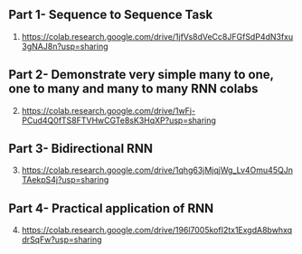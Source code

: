 
## Part 1- Sequence to Sequence Task
1. https://colab.research.google.com/drive/1jfVs8dVeCc8JFGfSdP4dN3fxu3gNAJ8n?usp=sharing

## Part 2- Demonstrate very simple many to one, one to many and many to many RNN colabs
2. https://colab.research.google.com/drive/1wFj-PCud4Q0fTS8FTVHwCGTe8sK3HqXP?usp=sharing

## Part 3- Bidirectional RNN
3. https://colab.research.google.com/drive/1qhg63jMjqjWg_Lv4Omu45QJnTAekpS4j?usp=sharing

## Part 4- Practical application of RNN
4. https://colab.research.google.com/drive/196l7005kofI2tx1ExgdA8bwhxqdrSqFw?usp=sharing

